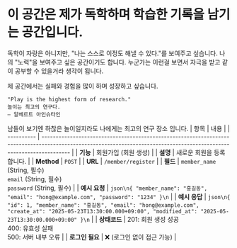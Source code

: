 # 이 공간은 제가 독학하며 학습한 기록을 남기는 공간입니다.
독학이 자랑은 아니지만, "나는 스스로 이정도 해낼 수 있다."를 보여주고 싶습니다.
나의 "노력"을 보여주고 싶은 공간이기도 합니다.
누군가는 이런걸 보면서 자극을 받고 같이 공부할 수 있을거라 생각이 됩니다.

제 공간에서는 실패와 경험을 많이 하며 성장하고 싶습니다.
```
"Play is the highest form of research."
놀이는 최고의 연구다.
– 알베르트 아인슈타인
```

남들이 보기엔 하찮은 놀이일지라도 나에게는 최고의 연구 장소 입니다.
| 항목         | 내용                                                                                                                                                                     |
| ---------- | ---------------------------------------------------------------------------------------------------------------------------------------------------------------------- |
| **기능**     | 회원가입 (회원 생성)                                                                                                                                                           |
| **설명**     | 새로운 회원을 등록합니다.                                                                                                                                                         |
| **Method** | `POST`                                                                                                                                                                 |
| **URL**    | `/member/register`                                                                                                                                                     |
| **필드**     | `member_name` (String, 필수) <br> `email` (String, 필수) <br> `password` (String, 필수)                                                                                      |
| **예시 요청**  | ```json\n{ "member_name": "홍길동", "email": "hong@example.com", "password": "1234" }\n```                                                                                    |
| **예시 응답**  | ```json\n{ "id": 1, "member_name": "홍길동", "email": "hong@example.com", "create_at": "2025-05-23T13:30:00.000+09:00", "modified_at": "2025-05-23T13:30:00.000+09:00" }\n``` |
| **상태코드**   | 201: 회원 생성 성공 <br> 400: 유효성 실패 <br> 500: 서버 내부 오류                                                                                                                      |
| **로그인 필요** | ❌ (로그인 없이 접근 가능)                                                                                                                                                       |
